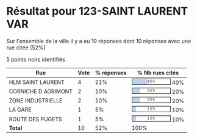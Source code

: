 # Résultat pour 123-SAINT LAURENT VAR

Sur l'ensemble de la ville il y a eu 19 réponses dont 10 réponses avec une rue citée (52%)

5 points noirs identifiés

| Rue | Vote | % réponses | % Nb rues cités|
|-----|------|------------|----------------|
| HLM SAINT LAURENT | 4 | 21% | <img src="../../img/bar_40.gif" />&nbsp;40%|
| CORNICHE D AGRIMONT | 2 | 10% | <img src="../../img/bar_20.gif" />&nbsp;20%|
| ZONE INDUSTRIELLE | 2 | 10% | <img src="../../img/bar_20.gif" />&nbsp;20%|
| LA GARE | 1 | 5% | <img src="../../img/bar_10.gif" />&nbsp;10%|
| ROUTE DES PUGETS | 1 | 5% | <img src="../../img/bar_10.gif" />&nbsp;10%|
| **Total** | 10 | 52% | 100%|
